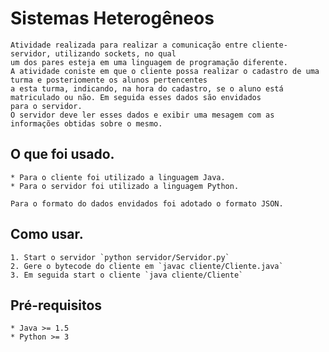 # Sistemas Heterogêneos

	Atividade realizada para realizar a comunicação entre cliente-servidor, utilizando sockets, no qual 
	um dos pares esteja em uma linguagem de programação diferente.
	A atividade coniste em que o cliente possa realizar o cadastro de uma turma e posteriomente os alunos pertencentes 
	a esta turma, indicando, na hora do cadastro, se o aluno está matriculado ou não. Em seguida esses dados são envidados
	para o servidor.
	O servidor deve ler esses dados e exibir uma mesagem com as informações obtidas sobre o mesmo.


## O que foi usado.

	* Para o cliente foi utilizado a linguagem Java.
	* Para o servidor foi utilizado a linguagem Python.
	
	Para o formato do dados envidados foi adotado o formato JSON.

## Como usar.
	
	
	1. Start o servidor `python servidor/Servidor.py`
	2. Gere o bytecode do cliente em `javac cliente/Cliente.java`
	3. Em seguida start o cliente `java cliente/Cliente`

## Pré-requisitos
	
	* Java >= 1.5
	* Python >= 3
